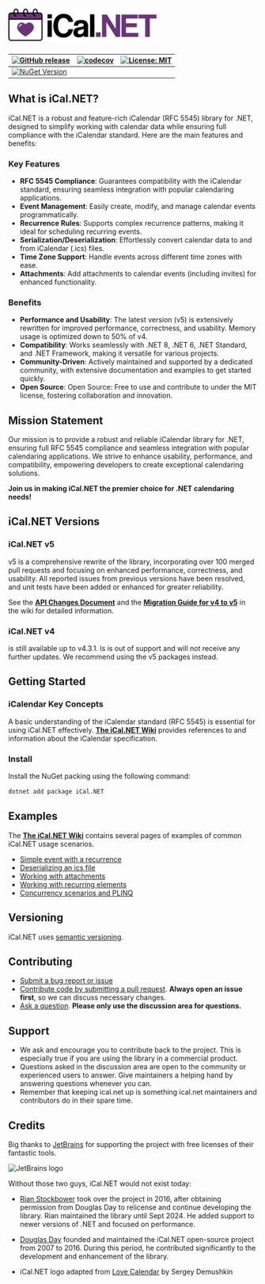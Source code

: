 ﻿# <img src="https://github.com/ical-org/ical.net/raw/main/assets/logo.png" style="width:300px;">


| [![GitHub release](https://img.shields.io/github/release/ical-org/ical.net.svg?sort=semver)](https://github.com/ical-org/ical.net/releases/latest) | [![codecov](https://codecov.io/gh/ical-org/ical.net/branch/main/graph/badge.svg)](https://codecov.io/gh/ical-org/ical.net) | [![License: MIT](https://img.shields.io/badge/License-MIT-brightgreen.svg)](https://github.com/ical-org/ical.net/blob/main/license.md) |  
|----------|----------|----------|  
| [![NuGet Version](https://img.shields.io/nuget/v/ical.net)](https://www.nuget.org/packages/Ical.Net)  |   |   |  

## What is iCal.NET?
iCal.NET is a robust and feature-rich iCalendar (RFC 5545) library for .NET, designed to simplify working with calendar data while ensuring full compliance with the iCalendar standard. Here are the main features and benefits:

### Key Features

* **RFC 5545 Compliance**: Guarantees compatibility with the iCalendar standard, ensuring seamless integration with popular calendaring applications.
* **Event Management**: Easily create, modify, and manage calendar events programmatically.
* **Recurrence Rules**: Supports complex recurrence patterns, making it ideal for scheduling recurring events.
* **Serialization/Deserialization**: Effortlessly convert calendar data to and from iCalendar (.ics) files.
* **Time Zone Support**: Handle events across different time zones with ease.
* **Attachments**: Add attachments to calendar events (including invites) for enhanced functionality.

### Benefits

* **Performance and Usability**: The latest version (v5) is extensively rewritten for improved performance, correctness, and usability. Memory usage is optimized down to 50% of v4.
* **Compatibility**: Works seamlessly with .NET 8, .NET 6, .NET Standard, and .NET Framework, making it versatile for various projects.
* **Community-Driven**: Actively maintained and supported by a dedicated community, with extensive documentation and examples to get started quickly.
* **Open Source**: Open Source: Free to use and contribute to under the MIT license, fostering collaboration and innovation.

## Mission Statement

Our mission is to provide a robust and reliable iCalendar library for .NET, ensuring full RFC 5545 compliance and seamless integration with popular calendaring applications. We strive to enhance usability, performance, and compatibility, empowering developers to create exceptional calendaring solutions. 

**Join us in making iCal.NET the premier choice for .NET calendaring needs!**

## iCal.NET Versions

### iCal.NET v5

v5 is a comprehensive rewrite of the library, incorporating over 100 merged pull requests and focusing on enhanced performance, correctness, and usability. All reported issues from previous versions have been resolved, and unit tests have been added or enhanced for greater reliability.

See the **[API Changes Document](https://github.com/ical-org/ical.net/wiki/API-Changes-v4-to-v5)** and the **[Migration Guide for v4 to v5](https://github.com/ical-org/ical.net/wiki/Migrating-Guides)** in the wiki for detailed information.

### iCal.NET v4
is still available up to v4.3.1. Is is out of support and will not receive any further updates. We recommend using the v5 packages instead.

## Getting Started

### iCalendar Key Concepts

A basic understanding of the iCalendar standard (RFC 5545) is essential for using iCal.NET effectively. 
 **[The iCal.NET Wiki](https://github.com/ical-org/ical.net/wiki)** provides references to and information about the iCalendar specification.

### Install

Install the NuGet packing using the following command:

```sh
dotnet add package iCal.NET
```

## Examples

The **[The iCal.NET Wiki](https://github.com/ical-org/ical.net/wiki)** contains several pages of examples of common iCal.NET usage scenarios.

* [Simple event with a recurrence](https://github.com/ical-org/ical.net/wiki)
* [Deserializing an ics file](https://github.com/ical-org/ical.net/wiki/Deserialize-an-ics-file)
* [Working with attachments](https://github.com/ical-org/ical.net/wiki/Working-with-attachments)
* [Working with recurring elements](https://github.com/ical-org/ical.net/wiki/Working-with-recurring-elements)
* [Concurrency scenarios and PLINQ](https://github.com/ical-org/ical.net/wiki/Concurrency-scenarios-and-PLINQ)

## Versioning

iCal.NET uses [semantic versioning](http://semver.org/).

## Contributing

* [Submit a bug report or issue](https://github.com/ical-org/ical.net/wiki/Filing-a-(good)-bug-report)
* [Contribute code by submitting a pull request](https://github.com/ical-org/ical.net/wiki/Contributing-a-(good)-pull-request). **Always open an issue first**, so we can discuss necessary changes.
* [Ask a question](https://github.com/ical-org/ical.net/discussions). **Please only use the discussion area for questions.**

## Support

* We ask and encourage you to contribute back to the project. This is especially true if you are using the library in a commercial product.
* Questions asked in the discussion area are open to the community or experienced users to answer. Give maintainers a helping hand by answering questions whenever you can.
* Remember that keeping ical.net up is something ical.net maintainers and contributors do in their spare time.

## Credits

Big thanks to [JetBrains](https://www.jetbrains.com/) for supporting the project with free licenses of their fantastic tools.

<img src="https://resources.jetbrains.com/storage/products/company/brand/logos/jetbrains.svg" alt="JetBrains logo" width="200"><br/>

Without those two guys, iCal.NET would not exist today:

* [Rian Stockbower](https://github.com/rianjs/) took over the project in 2016, after obtaining permission from Douglas Day to relicense and continue developing the library. Rian maintained the library until Sept 2024. He added support to newer versions of .NET and focused on performance.
* [Douglas Day](https://github.com/douglasday) founded and maintained the iCal.NET open-source project from 2007 to 2016. During this period, he contributed significantly to the development and enhancement of the library.

* iCal.NET logo adapted from [Love Calendar](https://thenounproject.com/term/love-calendar/116866/) by Sergey Demushkin
